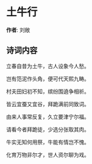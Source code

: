 # 土牛行

**作者**: 刘敞

## 诗词内容

立春自昔为土牛，古人设象今人愁。

岂有笵泥作头角，便可代天熙九畴。

村夫田妇初不知，缤纷围遶争相祈。

皆云宜蚕又宜谷，拜跪满前同致词。

由来人事常反复，久立要津宁尔福。

请看今者拜跪徒，少选分张取其肉。

牛实无知何用祭，牛能有情岂不愧。

化育万物非尔才，世人资尔聊为戏。


